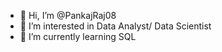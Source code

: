 - 👋 Hi, I’m @PankajRaj08
- 👀 I’m interested in Data Analyst/ Data Scientist
- 🌱 I’m currently learning SQL


<!---
PankajRaj08/PankajRaj08 is a ✨ special ✨ repository because its `README.md` (this file) appears on your GitHub profile.
You can click the Preview link to take a look at your changes.
--->
